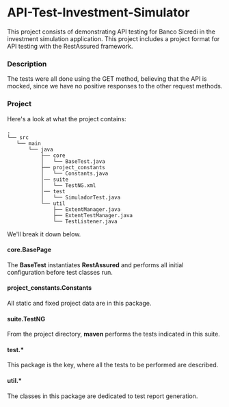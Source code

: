 
# API-Test-Investment-Simulator

This project consists of demonstrating API testing for Banco Sicredi in the investment simulation application.
This project includes a project format for API testing with the RestAssured framework.

### Description

The tests were all done using the GET method, believing that the API is mocked, since we have no positive responses to the other request methods.

### Project

Here's a look at what the project contains:

```
.
└── src
   └── main
       └── java
           ├── core
           │   └── BaseTest.java
           ├── project_constants
           │   └── Constants.java
           │── suite
           │   └── TestNG.xml
           │── test
           │   └── SimuladorTest.java
           └── util
               ├── ExtentManager.java
               ├── ExtentTestManager.java
               └── TestListener.java
```

We'll break it down below.

#### core.BasePage

The **BaseTest** instantiates **RestAssured** and performs all initial configuration before test classes run.

#### project_constants.Constants

All static and fixed project data are in this package.

#### suite.TestNG

From the project directory, **maven** performs the tests indicated in this suite.

#### test.*

This package is the key, where all the tests to be performed are described.

#### util.*

The classes in this package are dedicated to test report generation.
